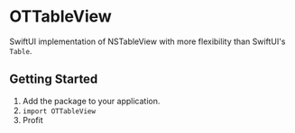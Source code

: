 # OTTableView

SwiftUI implementation of NSTableView with more flexibility than SwiftUI's `Table`.

## Getting Started

1. Add the package to your application.
2. `import OTTableView`
3. Profit
